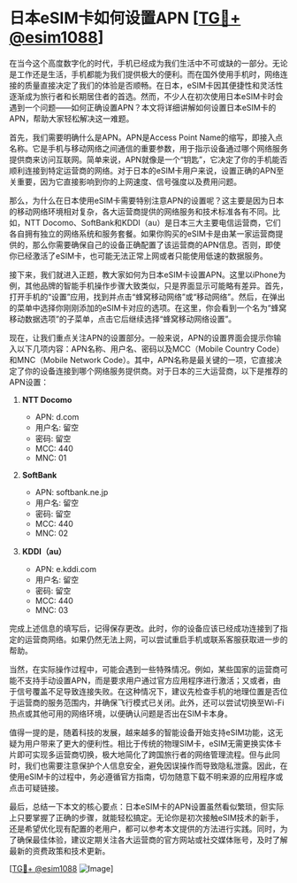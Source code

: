 # 日本eSIM卡如何设置APN [[TG💪+ @esim1088](https://t.me/s/esim1088)]

在当今这个高度数字化的时代，手机已经成为我们生活中不可或缺的一部分。无论是工作还是生活，手机都能为我们提供极大的便利。而在国外使用手机时，网络连接的质量直接决定了我们的体验是否顺畅。在日本，eSIM卡因其便捷性和灵活性逐渐成为旅行者和长期居住者的首选。然而，不少人在初次使用日本eSIM卡时会遇到一个问题——如何正确设置APN？本文将详细讲解如何设置日本eSIM卡的APN，帮助大家轻松解决这一难题。

首先，我们需要明确什么是APN。APN是Access Point Name的缩写，即接入点名称。它是手机与移动网络之间通信的重要参数，用于指示设备通过哪个网络服务提供商来访问互联网。简单来说，APN就像是一个“钥匙”，它决定了你的手机能否顺利连接到特定运营商的网络。对于日本的eSIM卡用户来说，设置正确的APN至关重要，因为它直接影响到你的上网速度、信号强度以及费用问题。

那么，为什么在日本使用eSIM卡需要特别注意APN的设置呢？这主要是因为日本的移动网络环境相对复杂，各大运营商提供的网络服务和技术标准各有不同。比如，NTT Docomo、SoftBank和KDDI（au）是日本三大主要电信运营商，它们各自拥有独立的网络系统和服务套餐。如果你购买的eSIM卡是由某一家运营商提供的，那么你需要确保自己的设备正确配置了该运营商的APN信息。否则，即使你已经激活了eSIM卡，也可能无法正常上网或者只能使用低速的数据服务。

接下来，我们就进入正题，教大家如何为日本eSIM卡设置APN。这里以iPhone为例，其他品牌的智能手机操作步骤大致类似，只是界面显示可能略有差异。首先，打开手机的“设置”应用，找到并点击“蜂窝移动网络”或“移动网络”。然后，在弹出的菜单中选择你刚刚添加的eSIM卡对应的选项。在这里，你会看到一个名为“蜂窝移动数据选项”的子菜单，点击它后继续选择“蜂窝移动网络设置”。

现在，让我们重点关注APN的设置部分。一般来说，APN的设置界面会提示你输入以下几项内容：APN名称、用户名、密码以及MCC（Mobile Country Code）和MNC（Mobile Network Code）。其中，APN名称是最关键的一项，它直接决定了你的设备连接到哪个网络服务提供商。对于日本的三大运营商，以下是推荐的APN设置：

1. **NTT Docomo**  
   - APN: d.com  
   - 用户名: 留空  
   - 密码: 留空  
   - MCC: 440  
   - MNC: 01  

2. **SoftBank**  
   - APN: softbank.ne.jp  
   - 用户名: 留空  
   - 密码: 留空  
   - MCC: 440  
   - MNC: 02  

3. **KDDI（au）**  
   - APN: e.kddi.com  
   - 用户名: 留空  
   - 密码: 留空  
   - MCC: 440  
   - MNC: 03  

完成上述信息的填写后，记得保存更改。此时，你的设备应该已经成功连接到了指定的运营商网络。如果仍然无法上网，可以尝试重启手机或联系客服获取进一步的帮助。

当然，在实际操作过程中，可能会遇到一些特殊情况。例如，某些国家的运营商可能不支持手动设置APN，而是要求用户通过官方应用程序进行激活；又或者，由于信号覆盖不足导致连接失败。在这种情况下，建议先检查手机的地理位置是否位于运营商的服务范围内，并确保飞行模式已关闭。此外，还可以尝试切换至Wi-Fi热点或其他可用的网络环境，以便确认问题是否出在SIM卡本身。

值得一提的是，随着科技的发展，越来越多的智能设备开始支持eSIM功能，这无疑为用户带来了更大的便利性。相比于传统的物理SIM卡，eSIM无需更换实体卡片即可实现多运营商切换，极大地简化了跨国旅行者的网络管理流程。但与此同时，我们也需要注意保护个人信息安全，避免因误操作而导致隐私泄露。因此，在使用eSIM卡的过程中，务必遵循官方指南，切勿随意下载不明来源的应用程序或点击可疑链接。

最后，总结一下本文的核心要点：日本eSIM卡的APN设置虽然看似繁琐，但实际上只要掌握了正确的步骤，就能轻松搞定。无论你是初次接触eSIM技术的新手，还是希望优化现有配置的老用户，都可以参考本文提供的方法进行实践。同时，为了确保最佳体验，建议定期关注各大运营商的官方网站或社交媒体账号，及时了解最新的资费政策和技术更新。

[[TG💪+ @esim1088](https://t.me/s/esim1088) ![Image](https://i.postimg.cc/4NQfJmqS/Snipaste-2025-05-13-00-14-12.png)]